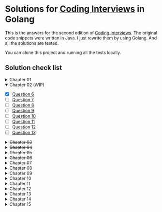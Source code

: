# Solutions for [Coding Interviews](http://www.broadview.com.cn/book/6858) in Golang

This is the answers for the second edition of [Coding Interviews](http://www.broadview.com.cn/book/6858).
The original code snippets were written in Java. I just rewrite them by using Golang. And all the solutions are tested.

You can clone this project and running all the tests locally.

## Solution check list

<details>
<summary>Chapter 01</summary>

- [ ] [Question 1](chapter01/question1.go)
- [ ] [Question 2](chapter01/question2.go)
- [ ] [Question 3](chapter01/question3.go)
- [ ] [Question 4](chapter01/question4.go)
- [ ] [Question 5](chapter01/question5.go)
</details>

<details open>
<summary>Chapter 02 (WIP)</summary>

- [x] [Question 6](chapter02/question6.go)
- [ ] [Question 7](chapter02/question7.go)
- [ ] [Question 8](chapter02/question8.go)
- [ ] [Question 9](chapter02/question9.go)
- [ ] [Question 10](chapter02/question10.go)
- [ ] [Question 11](chapter02/question11.go)
- [ ] [Question 12](chapter02/question12.go)
- [ ] [Question 13](chapter02/question13.go)
</details>

<details>
<summary><del>Chapter 03</del></summary>

- [x] [Question 14](chapter03/question14.go)
- [x] [Question 15](chapter03/question15.go)
- [x] [Question 16](chapter03/question16.go)
- [x] [Question 17](chapter03/question17.go)
- [x] [Question 18](chapter03/question18.go)
- [x] [Question 19](chapter03/question19.go)
- [x] [Question 20](chapter03/question20.go)
</details>

<details>
<summary><del>Chapter 04</del></summary>

- [x] [Question 21](chapter04/question21.go)
- [x] [Question 22](chapter04/question22.go)
- [x] [Question 23](chapter04/question23.go)
- [x] [Question 24](chapter04/question24.go)
- [x] [Question 25](chapter04/question25.go)
- [x] [Question 26](chapter04/question26.go)
- [x] [Question 27](chapter04/question27.go)
- [x] [Question 28](chapter04/question28.go)
- [x] [Question 29](chapter04/question29.go)
</details>

<details>
<summary><del>Chapter 05</del></summary>

- [x] [Question 30](chapter05/question30.go)
- [x] [Question 31](chapter05/question31.go)
- [x] [Question 32](chapter05/question32.go)
- [x] [Question 33](chapter05/question33.go)
- [x] [Question 34](chapter05/question34.go)
- [x] [Question 35](chapter05/question35.go)
</details>

<details>
<summary><del>Chapter 06</del></summary>

- [x] [Question 36](chapter06/question36.go)
- [x] [Question 37](chapter06/question37.go)
- [x] [Question 38](chapter06/question38.go)
- [x] [Question 39](chapter06/question39.go)
- [x] [Question 40](chapter06/question40.go)
</details>

<details>
<summary><del>Chapter 07</del></summary>

- [x] [Question 41](chapter07/question41.go)
- [x] [Question 42](chapter07/question42.go)
- [x] [Question 43](chapter07/question43.go)
- [x] [Question 44](chapter07/question44.go)
- [x] [Question 45](chapter07/question45.go)
- [x] [Question 46](chapter07/question46.go)
</details>

<details>
<summary>Chapter 08</summary>

- [ ] [Question 47](chapter08/question47.go)
- [ ] [Question 48](chapter08/question48.go)
- [ ] [Question 49](chapter08/question49.go)
- [ ] [Question 50](chapter08/question50.go)
- [ ] [Question 51](chapter08/question51.go)
- [ ] [Question 52](chapter08/question52.go)
- [ ] [Question 53](chapter08/question53.go)
- [ ] [Question 54](chapter08/question54.go)
- [ ] [Question 55](chapter08/question55.go)
- [ ] [Question 56](chapter08/question56.go)
- [ ] [Question 57](chapter08/question57.go)
- [ ] [Question 58](chapter08/question58.go)
</details>

<details>
<summary>Chapter 09</summary>

- [ ] [Question 59](chapter09/question59.go)
- [ ] [Question 60](chapter09/question60.go)
- [ ] [Question 61](chapter09/question61.go)
</details>

<details>
<summary>Chapter 10</summary>

- [ ] [Question 62](chapter10/question62.go)
- [ ] [Question 63](chapter10/question63.go)
- [ ] [Question 64](chapter10/question64.go)
- [ ] [Question 65](chapter10/question65.go)
- [ ] [Question 66](chapter10/question66.go)
- [ ] [Question 67](chapter10/question67.go)
</details>

<details>
<summary>Chapter 11</summary>

- [ ] [Question 68](chapter11/question68.go)
- [ ] [Question 69](chapter11/question69.go)
- [ ] [Question 70](chapter11/question70.go)
- [ ] [Question 71](chapter11/question71.go)
- [ ] [Question 72](chapter11/question72.go)
- [ ] [Question 73](chapter11/question73.go)
</details>

<details>
<summary>Chapter 12</summary>

- [x] [Question 74](chapter12/question74.go)
- [ ] [Question 75](chapter12/question75.go)
- [ ] [Question 76](chapter12/question76.go)
- [ ] [Question 77](chapter12/question77.go)
- [ ] [Question 78](chapter12/question78.go)
</details>

<details>
<summary>Chapter 13</summary>

- [ ] [Question 79](chapter13/question79.go)
- [ ] [Question 80](chapter13/question80.go)
- [ ] [Question 81](chapter13/question81.go)
- [ ] [Question 82](chapter13/question82.go)
- [ ] [Question 83](chapter13/question83.go)
- [ ] [Question 84](chapter13/question84.go)
- [ ] [Question 85](chapter13/question85.go)
- [ ] [Question 86](chapter13/question86.go)
- [ ] [Question 87](chapter13/question87.go)
</details>

<details>
<summary>Chapter 14</summary>

- [ ] [Question 88](chapter14/question88.go)
- [ ] [Question 89](chapter14/question89.go)
- [ ] [Question 90](chapter14/question90.go)
- [ ] [Question 91](chapter14/question91.go)
- [ ] [Question 92](chapter14/question92.go)
- [ ] [Question 93](chapter14/question93.go)
- [ ] [Question 94](chapter14/question94.go)
- [ ] [Question 95](chapter14/question95.go)
- [ ] [Question 96](chapter14/question96.go)
- [ ] [Question 97](chapter14/question97.go)
- [ ] [Question 98](chapter14/question98.go)
- [ ] [Question 99](chapter14/question99.go)
- [ ] [Question 100](chapter14/question100.go)
- [ ] [Question 101](chapter14/question101.go)
- [ ] [Question 102](chapter14/question102.go)
- [ ] [Question 103](chapter14/question103.go)
</details>

<details>
<summary>Chapter 15</summary>

- [ ] [Question 104](chapter15/question104.go)
- [ ] [Question 105](chapter15/question105.go)
- [ ] [Question 106](chapter15/question106.go)
- [ ] [Question 107](chapter15/question107.go)
- [ ] [Question 108](chapter15/question108.go)
- [ ] [Question 109](chapter15/question109.go)
- [ ] [Question 110](chapter15/question110.go)
- [ ] [Question 111](chapter15/question111.go)
- [ ] [Question 112](chapter15/question112.go)
- [ ] [Question 113](chapter15/question113.go)
- [ ] [Question 114](chapter15/question114.go)
- [ ] [Question 115](chapter15/question115.go)
- [ ] [Question 116](chapter15/question116.go)
- [ ] [Question 117](chapter15/question117.go)
- [ ] [Question 118](chapter15/question118.go)
- [ ] [Question 119](chapter15/question119.go)
</details>
